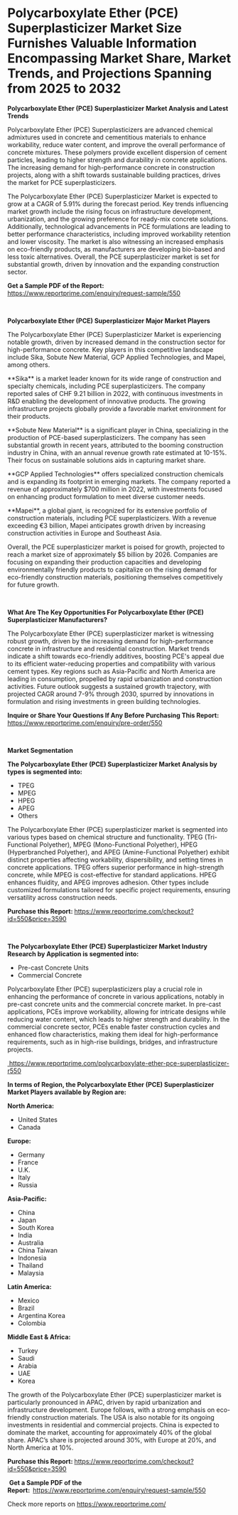 <p><h1>Polycarboxylate Ether (PCE) Superplasticizer Market Size Furnishes Valuable Information Encompassing Market Share, Market Trends, and Projections Spanning from 2025 to 2032</h1></p><p><strong>Polycarboxylate Ether (PCE) Superplasticizer Market Analysis and Latest Trends</strong></p>
<p><p>Polycarboxylate Ether (PCE) Superplasticizers are advanced chemical admixtures used in concrete and cementitious materials to enhance workability, reduce water content, and improve the overall performance of concrete mixtures. These polymers provide excellent dispersion of cement particles, leading to higher strength and durability in concrete applications. The increasing demand for high-performance concrete in construction projects, along with a shift towards sustainable building practices, drives the market for PCE superplasticizers.</p><p>The Polycarboxylate Ether (PCE) Superplasticizer Market is expected to grow at a CAGR of 5.91% during the forecast period. Key trends influencing market growth include the rising focus on infrastructure development, urbanization, and the growing preference for ready-mix concrete solutions. Additionally, technological advancements in PCE formulations are leading to better performance characteristics, including improved workability retention and lower viscosity. The market is also witnessing an increased emphasis on eco-friendly products, as manufacturers are developing bio-based and less toxic alternatives. Overall, the PCE superplasticizer market is set for substantial growth, driven by innovation and the expanding construction sector.</p></p>
<p><strong>Get a Sample PDF of the Report:&nbsp;</strong> <a href="https://www.reportprime.com/enquiry/request-sample/550?utm_campaign=2304&utm_medium=2&utm_source=Github&utm_content=ia&utm_term=18032025&utm_id=polycarboxylate-ether-pce-superplasticizer">https://www.reportprime.com/enquiry/request-sample/550</a></p>
<p>&nbsp;</p>
<p><strong>Polycarboxylate Ether (PCE) Superplasticizer Major Market Players</strong></p>
<p><p>The Polycarboxylate Ether (PCE) Superplasticizer Market is experiencing notable growth, driven by increased demand in the construction sector for high-performance concrete. Key players in this competitive landscape include Sika, Sobute New Material, GCP Applied Technologies, and Mapei, among others.</p><p>**Sika** is a market leader known for its wide range of construction and specialty chemicals, including PCE superplasticizers. The company reported sales of CHF 9.21 billion in 2022, with continuous investments in R&D enabling the development of innovative products. The growing infrastructure projects globally provide a favorable market environment for their products.</p><p>**Sobute New Material** is a significant player in China, specializing in the production of PCE-based superplasticizers. The company has seen substantial growth in recent years, attributed to the booming construction industry in China, with an annual revenue growth rate estimated at 10-15%. Their focus on sustainable solutions aids in capturing market share.</p><p>**GCP Applied Technologies** offers specialized construction chemicals and is expanding its footprint in emerging markets. The company reported a revenue of approximately $700 million in 2022, with investments focused on enhancing product formulation to meet diverse customer needs.</p><p>**Mapei**, a global giant, is recognized for its extensive portfolio of construction materials, including PCE superplasticizers. With a revenue exceeding €3 billion, Mapei anticipates growth driven by increasing construction activities in Europe and Southeast Asia.</p><p>Overall, the PCE superplasticizer market is poised for growth, projected to reach a market size of approximately $5 billion by 2026. Companies are focusing on expanding their production capacities and developing environmentally friendly products to capitalize on the rising demand for eco-friendly construction materials, positioning themselves competitively for future growth.</p></p>
<p>&nbsp;</p>
<p><strong>What Are The Key Opportunities For Polycarboxylate Ether (PCE) Superplasticizer Manufacturers?</strong></p>
<p><p>The Polycarboxylate Ether (PCE) superplasticizer market is witnessing robust growth, driven by the increasing demand for high-performance concrete in infrastructure and residential construction. Market trends indicate a shift towards eco-friendly additives, boosting PCE's appeal due to its efficient water-reducing properties and compatibility with various cement types. Key regions such as Asia-Pacific and North America are leading in consumption, propelled by rapid urbanization and construction activities. Future outlook suggests a sustained growth trajectory, with projected CAGR around 7-9% through 2030, spurred by innovations in formulation and rising investments in green building technologies.</p></p>
<p><strong>Inquire or Share Your Questions If Any Before Purchasing This Report:</strong> <a href="https://www.reportprime.com/enquiry/pre-order/550?utm_campaign=2304&utm_medium=2&utm_source=Github&utm_content=ia&utm_term=18032025&utm_id=polycarboxylate-ether-pce-superplasticizer">https://www.reportprime.com/enquiry/pre-order/550</a></p>
<p>&nbsp;</p>
<p><strong>Market Segmentation</strong></p>
<p><strong>The Polycarboxylate Ether (PCE) Superplasticizer Market Analysis by types is segmented into:</strong></p>
<p><ul><li>TPEG</li><li>MPEG</li><li>HPEG</li><li>APEG</li><li>Others</li></ul></p>
<p><p>The Polycarboxylate Ether (PCE) superplasticizer market is segmented into various types based on chemical structure and functionality. TPEG (Tri-Functional Polyether), MPEG (Mono-Functional Polyether), HPEG (Hyperbranched Polyether), and APEG (Amine-Functional Polyether) exhibit distinct properties affecting workability, dispersibility, and setting times in concrete applications. TPEG offers superior performance in high-strength concrete, while MPEG is cost-effective for standard applications. HPEG enhances fluidity, and APEG improves adhesion. Other types include customized formulations tailored for specific project requirements, ensuring versatility across construction needs.</p></p>
<p><strong>Purchase this Report:&nbsp;</strong><a href="https://www.reportprime.com/checkout?id=550&price=3590&utm_campaign=2304&utm_medium=2&utm_source=Github&utm_content=ia&utm_term=18032025&utm_id=polycarboxylate-ether-pce-superplasticizer">https://www.reportprime.com/checkout?id=550&price=3590</a></p>
<p>&nbsp;</p>
<p><strong>The Polycarboxylate Ether (PCE) Superplasticizer Market Industry Research by Application is segmented into:</strong></p>
<p><ul><li>Pre-cast Concrete Units</li><li>Commercial Concrete</li></ul></p>
<p><p>Polycarboxylate Ether (PCE) superplasticizers play a crucial role in enhancing the performance of concrete in various applications, notably in pre-cast concrete units and the commercial concrete market. In pre-cast applications, PCEs improve workability, allowing for intricate designs while reducing water content, which leads to higher strength and durability. In the commercial concrete sector, PCEs enable faster construction cycles and enhanced flow characteristics, making them ideal for high-performance requirements, such as in high-rise buildings, bridges, and infrastructure projects.</p></p>
<p><a href="https://www.reportprime.com/polycarboxylate-ether-pce-superplasticizer-r550?utm_campaign=2304&utm_medium=2&utm_source=Github&utm_content=ia&utm_term=18032025&utm_id=polycarboxylate-ether-pce-superplasticizer">&nbsp;https://www.reportprime.com/polycarboxylate-ether-pce-superplasticizer-r550</a></p>
<p><strong>In terms of Region, the Polycarboxylate Ether (PCE) Superplasticizer Market Players available by Region are:</strong></p>
<p>
    <p> <strong> North America: </strong>
        <ul>
            <li>United States</li>
            <li>Canada</li>
        </ul>
        </p> 
    <p> <strong> Europe: </strong>
        <ul>
            <li>Germany</li>
            <li>France</li>
            <li>U.K.</li>
            <li>Italy</li>
            <li>Russia</li>
        </ul>
        </p> 
    <p> <strong> Asia-Pacific: </strong>
        <ul>
            <li>China</li>
            <li>Japan</li>
            <li>South Korea</li>
            <li>India</li>
            <li>Australia</li>
            <li>China Taiwan</li>
            <li>Indonesia</li>
            <li>Thailand</li>
            <li>Malaysia</li>
        </ul>
        </p> 
    <p> <strong> Latin America: </strong>
        <ul>
            <li>Mexico</li>
            <li>Brazil</li>
            <li>Argentina Korea</li>
            <li>Colombia</li>
        </ul>
        </p> 
    <p> <strong> Middle East & Africa: </strong>
        <ul>
            <li>Turkey</li>
            <li>Saudi</li>
            <li>Arabia</li>
            <li>UAE</li>
            <li>Korea</li>
        </ul>
    </p>
    </p>
<p><p>The growth of the Polycarboxylate Ether (PCE) superplasticizer market is particularly pronounced in APAC, driven by rapid urbanization and infrastructure development. Europe follows, with a strong emphasis on eco-friendly construction materials. The USA is also notable for its ongoing investments in residential and commercial projects. China is expected to dominate the market, accounting for approximately 40% of the global share. APAC’s share is projected around 30%, with Europe at 20%, and North America at 10%.</p></p>
<p><strong>Purchase this Report: </strong><a href="https://www.reportprime.com/checkout?id=550&price=3590&utm_campaign=2304&utm_medium=2&utm_source=Github&utm_content=ia&utm_term=18032025&utm_id=polycarboxylate-ether-pce-superplasticizer">https://www.reportprime.com/checkout?id=550&price=3590</a></p>
<p>&nbsp;<strong>Get a Sample PDF of the Report:&nbsp;&nbsp;</strong><a href="https://www.reportprime.com/enquiry/request-sample/550?utm_campaign=2304&utm_medium=2&utm_source=Github&utm_content=ia&utm_term=18032025&utm_id=polycarboxylate-ether-pce-superplasticizer">https://www.reportprime.com/enquiry/request-sample/550</a></p>
<p><strong></strong></p>
<p>Check more reports on <a href="https://www.reportprime.com/?utm_campaign=2304&utm_medium=2&utm_source=Github&utm_content=ia&utm_term=18032025&utm_id=polycarboxylate-ether-pce-superplasticizer">https://www.reportprime.com/</a></p>
